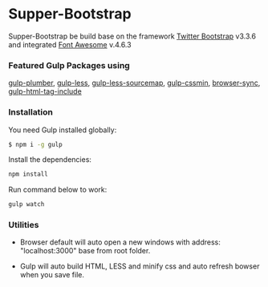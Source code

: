 # Supper-Bootstrap

Supper-Bootstrap be build base on the framework [Twitter Bootstrap] v3.3.6 and integrated [Font Awesome] v.4.6.3

### Featured Gulp Packages using
[gulp-plumber], [gulp-less], [gulp-less-sourcemap], [gulp-cssmin], [browser-sync], [gulp-html-tag-include]

### Installation

You need Gulp installed globally:

```sh
$ npm i -g gulp
```
Install the dependencies:
```sh
npm install
```

Run command below to work:
```sh
gulp watch
```

### Utilities
- Browser default will auto open a new windows with address: "localhost:3000" base from root folder.

- Gulp will auto build HTML, LESS and minify css and auto refresh bowser when you save file.


   [Font Awesome]: <http://fortawesome.github.io/Font-Awesome/>
   [Twitter Bootstrap]: <http://getbootstrap.com/>
   [Gulp]: <http://gulpjs.com>
   [gulp-plumber]: <https://www.npmjs.com/package/gulp-plumber>
   [gulp-less]: <https://www.npmjs.com/package/gulp-less>
   [gulp-less-sourcemap]: <https://www.npmjs.com/package/gulp-less-sourcemap>
   [gulp-cssmin]: <https://www.npmjs.com/package/gulp-cssmin>
   [browser-sync]: <https://www.npmjs.com/package/browser-sync]>
   [gulp-html-tag-include]: <https://www.npmjs.com/package/gulp-html-tag-include>

